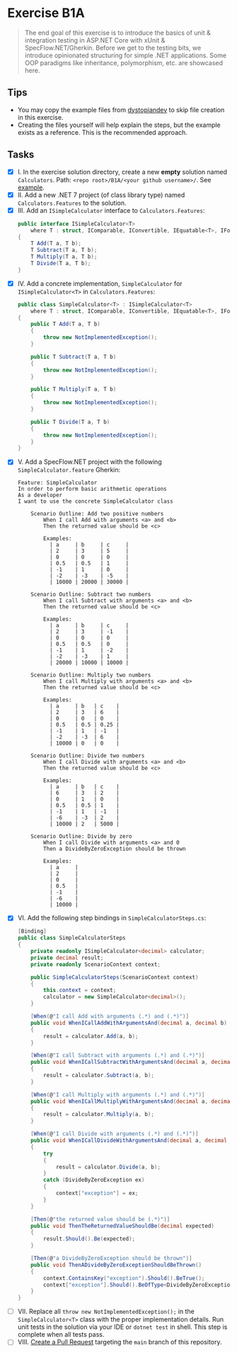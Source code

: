 # Exercise B1A
> The end goal of this exercise is to introduce the basics of unit & integration testing in ASP.NET Core with xUnit & SpecFlow.NET/Gherkin.
> Before we get to the testing bits, we introduce opinionated structuring for simple .NET applications.
> Some OOP paradigms like inheritance, polymorphism, etc. are showcased here.

## Tips
- You may copy the example files from [dystopiandev](../solutions/B1A/dystopiandev/) to skip file creation in this exercise.
- Creating the files yourself will help explain the steps, but the example exists as a reference. This is the recommended approach.

## Tasks
- [x] I. In the exercise solution directory, create a new **empty** solution named `Calculators`. Path: `<repo root>/B1A/<your github username>/`. See [example](../solutions/B1A/dystopiandev/Calculators).
- [x] II. Add a new .NET 7 project (of class library type) named `Calculators.Features` to the solution.
- [x] III. Add an `ISimpleCalculator` interface to `Calculators.Features`:
   ```cs
   public interface ISimpleCalculator<T>
       where T : struct, IComparable, IConvertible, IEquatable<T>, IFormattable, INumberBase<T>
   {
       T Add(T a, T b);
       T Subtract(T a, T b);
       T Multiply(T a, T b);
       T Divide(T a, T b);
   }
   ```
- [x] IV. Add a concrete implementation, `SimpleCalculator` for `ISimpleCalculator<T>` in `Calculators.Features`:
   ```cs
   public class SimpleCalculator<T> : ISimpleCalculator<T>
       where T : struct, IComparable, IConvertible, IEquatable<T>, IFormattable, INumberBase<T>
   {
       public T Add(T a, T b)
       {
           throw new NotImplementedException();
       }

       public T Subtract(T a, T b)
       {
           throw new NotImplementedException();
       }

       public T Multiply(T a, T b)
       {
           throw new NotImplementedException();
       }

       public T Divide(T a, T b)
       {
           throw new NotImplementedException();
       }
   }
   ```
- [x] V. Add a SpecFlow.NET project with the following `SimpleCalculator.feature` Gherkin:
   ```gherkin
   Feature: SimpleCalculator
   In order to perform basic arithmetic operations
   As a developer
   I want to use the concrete SimpleCalculator class

       Scenario Outline: Add two positive numbers
           When I call Add with arguments <a> and <b>
           Then the returned value should be <c>

           Examples:
             | a     | b     | c     |
             | 2     | 3     | 5     |
             | 0     | 0     | 0     |
             | 0.5   | 0.5   | 1     |
             | -1    | 1     | 0     |
             | -2    | -3    | -5    |
             | 10000 | 20000 | 30000 |

       Scenario Outline: Subtract two numbers
           When I call Subtract with arguments <a> and <b>
           Then the returned value should be <c>

           Examples:
             | a     | b     | c     |
             | 2     | 3     | -1    |
             | 0     | 0     | 0     |
             | 0.5   | 0.5   | 0     |
             | -1    | 1     | -2    |
             | -2    | -3    | 1     |
             | 20000 | 10000 | 10000 |

       Scenario Outline: Multiply two numbers
           When I call Multiply with arguments <a> and <b>
           Then the returned value should be <c>

           Examples:
             | a     | b   | c    |
             | 2     | 3   | 6    |
             | 0     | 0   | 0    |
             | 0.5   | 0.5 | 0.25 |
             | -1    | 1   | -1   |
             | -2    | -3  | 6    |
             | 10000 | 0   | 0    |

       Scenario Outline: Divide two numbers
           When I call Divide with arguments <a> and <b>
           Then the returned value should be <c>

           Examples:
             | a     | b   | c    |
             | 6     | 3   | 2    |
             | 0     | 1   | 0    |
             | 0.5   | 0.5 | 1    |
             | -1    | 1   | -1   |
             | -6    | -3  | 2    |
             | 10000 | 2   | 5000 |

       Scenario Outline: Divide by zero
           When I call Divide with arguments <a> and 0
           Then a DivideByZeroException should be thrown

           Examples:
             | a     |
             | 2     |
             | 0     |
             | 0.5   |
             | -1    |
             | -6    |
             | 10000 |
   ```
- [x] VI. Add the following step bindings in `SimpleCalculatorSteps.cs`:
   ```cs
   [Binding]
   public class SimpleCalculatorSteps
   {
       private readonly ISimpleCalculator<decimal> calculator;
       private decimal result;
       private readonly ScenarioContext context;

       public SimpleCalculatorSteps(ScenarioContext context)
       {
           this.context = context;
           calculator = new SimpleCalculator<decimal>();
       }

       [When(@"I call Add with arguments (.*) and (.*)")]
       public void WhenICallAddWithArgumentsAnd(decimal a, decimal b)
       {
           result = calculator.Add(a, b);
       }

       [When(@"I call Subtract with arguments (.*) and (.*)")]
       public void WhenICallSubtractWithArgumentsAnd(decimal a, decimal b)
       {
           result = calculator.Subtract(a, b);
       }

       [When(@"I call Multiply with arguments (.*) and (.*)")]
       public void WhenICallMultiplyWithArgumentsAnd(decimal a, decimal b)
       {
           result = calculator.Multiply(a, b);
       }

       [When(@"I call Divide with arguments (.*) and (.*)")]
       public void WhenICallDivideWithArgumentsAnd(decimal a, decimal b)
       {
           try
           {
               result = calculator.Divide(a, b);
           }
           catch (DivideByZeroException ex)
           {
               context["exception"] = ex;
           }
       }

       [Then(@"the returned value should be (.*)")]
       public void ThenTheReturnedValueShouldBe(decimal expected)
       {
           result.Should().Be(expected);
       }

       [Then(@"a DivideByZeroException should be thrown")]
       public void ThenADivideByZeroExceptionShouldBeThrown()
       {
           context.ContainsKey("exception").Should().BeTrue();
           context["exception"].Should().BeOfType<DivideByZeroException>();
       }
   }
   ```
- [ ] VII. Replace all `throw new NotImplementedException();` in the `SimpleCalculator<T>` class with the proper implementation details. Run unit tests in the solution via your IDE or `dotnet test` in shell. This step is complete when all tests pass.
- [ ] VIII. [Create a Pull Request](https://docs.github.com/en/pull-requests/collaborating-with-pull-requests/proposing-changes-to-your-work-with-pull-requests/creating-a-pull-request) targeting the `main` branch of this repository.

